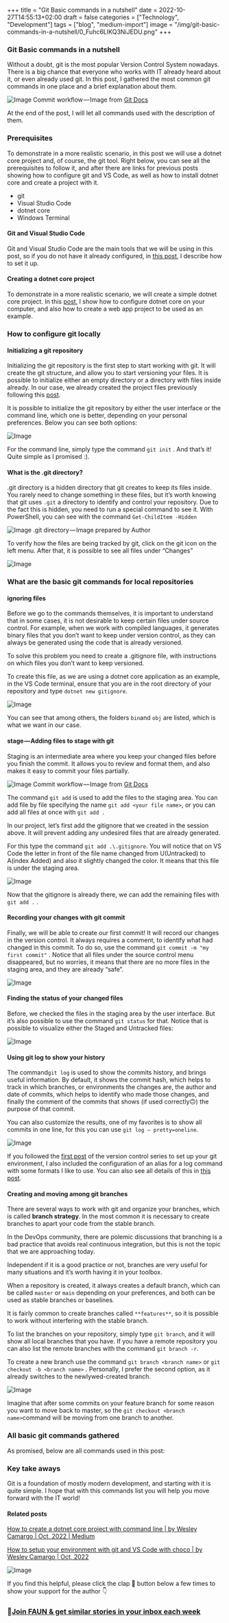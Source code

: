 ﻿+++
title = "Git Basic commands in a nutshell"
date = 2022-10-27T14:55:13+02:00
draft = false
categories = ["Technology", "Development"]
tags = ["blog", "medium-import"]
image = "/img/git-basic-commands-in-a-nutshell/0_Fuhc6LIKQ3NiJEDU.png"
+++

### Git Basic commands in a nutshell

Without a doubt, git is the most popular Version Control System nowadays. There is a big chance that everyone who works with IT already heard about it, or even already used git. In this post, I gathered the most common git commands in one place and a brief explanation about them.

![Image](/img/git-basic-commands-in-a-nutshell/0_Fuhc6LIKQ3NiJEDU.png)
Commit workflow — Image from [Git Docs](https://git-scm.com/about/staging-area)

At the end of the post, I will let all commands used with the description of them.

### Prerequisites

To demonstrate in a more realistic scenario, in this post we will use a dotnet core project and, of course, the git tool. Right below, you can see all the prerequisites to follow it, and after there are links for previous posts showing how to configure git and VS Code, as well as how to install dotnet core and create a project with it.

- git
- Visual Studio Code
- dotnet core
- Windows Terminal

#### Git and Visual Studio Code

Git and Visual Studio Code are the main tools that we will be using in this post, so if you do not have it already configured, in [this post](https://camargo-wes.medium.com/how-to-setup-your-environment-with-git-and-vs-code-with-choco-23d90f598d24), I describe how to set it up.

#### Creating a dotnet core project

To demonstrate in a more realistic scenario, we will create a simple dotnet core project. In this [post](https://camargo-wes.medium.com/how-to-create-a-dotnet-core-project-with-command-line-11f7cc142e2e), I show how to configure dotnet core on your computer, and also how to create a web app project to be used as an example.

### How to configure git locally

#### Initializing a git repository

Initializing the git repository is the first step to start working with git. It will create the git structure, and allow you to start versioning your files. It is possible to initialize either an empty directory or a directory with files inside already. In our case, we already created the project files previously following this [post](https://camargo-wes.medium.com/how-to-create-a-dotnet-core-project-with-command-line-11f7cc142e2e).

It is possible to initialize the git repository by either the user interface or the command line, which one is better, depending on your personal preferences. Below you can see both options:

![Image](/img/git-basic-commands-in-a-nutshell/1_a9Ym0PL-XMeIMNAnBT4aHA.png)

For the command line, simply type the command `git init` . And that’s it! Quite simple as I promised :).

#### What is the .git directory?

.git directory is a hidden directory that git creates to keep its files inside. You rarely need to change something in these files, but it’s worth knowing that git uses `.git` a directory to identify and control your repository. Due to the fact this is hidden, you need to run a special command to see it. With PowerShell, you can see with the command `Get-ChildItem -Hidden`

![Image](/img/git-basic-commands-in-a-nutshell/1_c9xJW-cSEhtYjljWwKCFAA.png)
.git directory — Image prepared by Author

To verify how the files are being tracked by git, click on the git icon on the left menu. After that, it is possible to see all files under “Changes”

![Image](/img/git-basic-commands-in-a-nutshell/1_kOv7KudC4OCvilsM8AoVdA.png)

### What are the basic git commands for local repositories

#### ignoring files

Before we go to the commands themselves, it is important to understand that in some cases, it is not desirable to keep certain files under source control. For example, when we work with compiled languages, it generates binary files that you don’t want to keep under version control, as they can always be generated using the code that is already versioned.

To solve this problem you need to create a .gitignore file, with instructions on which files you don’t want to keep versioned.

To create this file, as we are using a dotnet core application as an example, in the VS Code terminal, ensure that you are in the root directory of your repository and type `dotnet new gitignore`.

![Image](/img/git-basic-commands-in-a-nutshell/1_rgiVE7dvpIlT5CrLezoBpw.png)

You can see that among others, the folders `bin`and `obj` are listed, which is what we want in our case.

#### stage — Adding files to stage with git

Staging is an intermediate area where you keep your changed files before you finish the commit. It allows you to review and format them, and also makes it easy to commit your files partially.

![Image](/img/git-basic-commands-in-a-nutshell/0_Fuhc6LIKQ3NiJEDU.png)
Commit workflow — Image from [Git Docs](https://git-scm.com/about/staging-area)

The command `git add` is used to add the files to the staging area. You can add file by file specifying the name `git add <your file name>`, or you can add all files at once with `git add .`

In our project, let’s first add the gitignore that we created in the session above. It will prevent adding any undesired files that are already generated.

For this type the command `git add .\.gitignore`. You will notice that on VS Code the letter in front of the file name changed from U(Untracked) to A(index Added) and also it slightly changed the color. It means that this file is under the staging area.

![Image](/img/git-basic-commands-in-a-nutshell/1_ExLkWcOnrGycDacgiftVyg.png)

Now that the gitignore is already there, we can add the remaining files with `git add .` .

#### Recording your changes with git commit

Finally, we will be able to create our first commit! It will record our changes in the version control. It always requires a comment, to identify what had changed in this commit. To do so, use the command `git commit -m "my first commit"` . Notice that all files under the source control menu disappeared, but no worries, it means that there are no more files in the staging area, and they are already “safe”.

![Image](/img/git-basic-commands-in-a-nutshell/1_WWe1X1lVtUuQmyIzE47fWw.png)

#### Finding the status of your changed files

Before, we checked the files in the staging area by the user interface. But it’s also possible to use the command `git status` for that. Notice that is possible to visualize either the Staged and Untracked files:

![Image](/img/git-basic-commands-in-a-nutshell/1_J3B6lmtSlSvvBFwOxAputw.png)

#### Using git log to show your history

The command`git log` is used to show the commits history, and brings useful information. By default, it shows the commit hash, which helps to track in which branches, or environments the changes are, the author and date of commits, which helps to identify who made those changes, and finally the comment of the commits that shows (if used correctly🙃) the purpose of that commit.

You can also customize the results, one of my favorites is to show all commits in one line, for this you can use `git log — pretty=oneline`.

![Image](/img/git-basic-commands-in-a-nutshell/1_bRS7QOz3KK4cBgHWbRUEiw.png)

If you followed the [first post](https://camargo-wes.medium.com/how-to-setup-your-environment-with-git-and-vs-code-with-choco-23d90f598d24) of the version control series to set up your git environment, I also included the configuration of an alias for a log command with some formats I like to use. You can also see all details of this in [this post](https://camargo-wes.medium.com/creating-a-pretty-git-log-61f312f45201).

#### Creating and moving among git branches

There are several ways to work with git and organize your branches, which is called **branch strategy**. In the most common it is necessary to create branches to apart your code from the stable branch.

In the DevOps community, there are polemic discussions that branching is a bad practice that avoids real continuous integration, but this is not the topic that we are approaching today.

Independent if it is a good practice or not, branches are very useful for many situations and it’s worth having it in your toolbox.

When a repository is created, it always creates a default branch, which can be called `master` or `main` depending on your preferences, and both can be used as stable branches or baselines.

It is fairly common to create branches called `**features**`, so it is possible to work without interfering with the stable branch.

To list the branches on your repository, simply type `git branch`, and it will show all local branches that you have. If you have a remote repository you can also list the remote branches with the command `git branch -r`.

To create a new branch use the command `git branch <branch name>` or `git checkout -b <branch name>` . Personally, I prefer the second option, as it already switches to the newlywed-created branch.

![Image](/img/git-basic-commands-in-a-nutshell/1_-kVWZXyyymzr93tN1j3CtA.png)

Imagine that after some commits on your feature branch for some reason you want to move back to master, so the `git checkout <branch name>`command will be moving from one branch to another.

### All basic git commands gathered

As promised, below are all commands used in this post:

### Key take aways

Git is a foundation of mostly modern development, and starting with it is quite simple. I hope that with this commands list you will help you move forward with the IT world!

#### Related posts

[How to create a dotnet core project with command line | by Wesley Camargo | Oct, 2022 | Medium](https://camargo-wes.medium.com/how-to-create-a-dotnet-core-project-with-command-line-11f7cc142e2e)

[How to setup your environment with git and VS Code with choco | by Wesley Camargo | Oct, 2022](https://camargo-wes.medium.com/how-to-setup-your-environment-with-git-and-vs-code-with-choco-23d90f598d24)

![Image](/img/git-basic-commands-in-a-nutshell/0_Ibsvh13DKfhQqsj3.png)

If you find this helpful, please click the clap 👏 button below a few times to show your support for the author 👇

### 🚀[Join FAUN & get similar stories in your inbox each week](http://from.faun.to/r/8zxxd)
